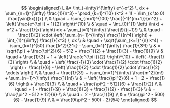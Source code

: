 $$
\begin{aligned}
    L &= \int_{-\infty}^{\infty} e^{-x^2} \, dx + \sum_{n=1}^{\infty} \frac{1}{n^3} - \prod_{k=1}^{10} (k^2 + 1) + \lim_{x \to 0} \frac{\sin(5x)}{x} \\
    & \quad + \sum_{m=1}^{100} \frac{(-1)^{m+1}}{m^2} + \left( \frac{e^{\pi i} + 1}{2} \right)^{10} \\
    & \quad + \int_{0}^{1} \left( \ln(x) + x^2 + \frac{1}{x} \right) dx + \sum_{j=1}^{\infty} \frac{j!}{(j+1)!} \\
    & \quad - \frac{1}{2} \cdot \left( \sum_{n=1}^{\infty} \frac{1}{n^4} \right) + \int_{1}^{\infty} \frac{1}{x^3} \, dx \\
    & \quad + \sqrt{\sum_{k=1}^{n} k^4} + \sum_{k=1}^{50} \frac{k^2}{2^k} - \sum_{l=1}^{\infty} \frac{1}{3^l} \\
    & = \sqrt{\pi} + \frac{\pi^2}{6} - 512 + \frac{1}{2} + \frac{1}{3} - \frac{1}{9} \\
    & \quad + \frac{1}{3} + 1 + \left( \frac{e^{\pi i}}{2} \right)^{10} + \left( -\frac{1}{3} \right) \\
    & \quad + \left( \frac{-1}{3} \cdot \frac{1}{2} \cdot \frac{1}{2} \right) + \frac{1}{6} - \left( \frac{1}{2} \cdot \frac{1}{2} \cdot \frac{1}{2} \cdots \right) \\
    & \quad + \frac{1}{3!} + \sum_{m=1}^{\infty} \frac{m^2}{m!} + \sum_{n=1}^{\infty} \frac{1}{n!} \\
    & = \left( \frac{\pi^2}{6} + 1 - 2 + \frac{1}{6} \right) + \frac{1}{3} \\
    & \quad + \frac{\pi^2 - 512}{6} + \frac{1}{2} \\
    & \quad + 1 - \frac{1}{9} + \frac{1}{3} + \frac{1}{2} - \frac{1}{3} \\
    & = \frac{\pi^2 - 512 + 12}{6} \\
    & \quad + 2 - \frac{1}{9} \\
    & = \frac{\pi^2 - 500}{6} - \frac{1}{9} \\
    & = \frac{9(\pi^2 - 500) - 2}{54}
\end{aligned}
$$



